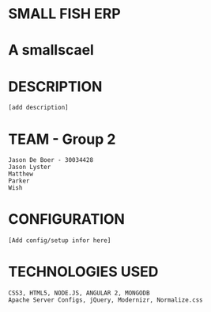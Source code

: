 # SMALL FISH ERP
# A smallscael

# DESCRIPTION
    [add description]


# TEAM - Group 2

    Jason De Boer - 30034428
    Jason Lyster
    Matthew
    Parker 
    Wish 
    
# CONFIGURATION
    [Add config/setup infor here]


# TECHNOLOGIES USED

    CSS3, HTML5, NODE.JS, ANGULAR 2, MONGODB
    Apache Server Configs, jQuery, Modernizr, Normalize.css
